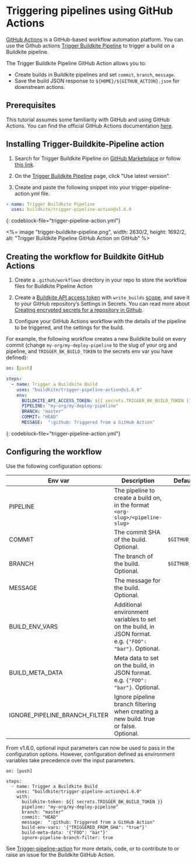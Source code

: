 # Triggering pipelines using GitHub Actions

[GitHub Actions](https://github.com/features/actions) is a GitHub-based workflow automation platform. You can use the Github actions [Trigger Buildkite Pipeline](https://github.com/marketplace/actions/trigger-buildkite-pipeline) to trigger a build on a Buildkite pipeline.
 

The Trigger Buildkite Pipeline GitHub Action allows you to:

* Create builds in Buildkite pipelines and set `commit`, `branch`, `message`.
* Save the build JSON response to `${HOME}/${GITHUB_ACTION}.json` for downstream actions.

## Prerequisites

This tutorial assumes some familiarity with GitHub and using GitHub Actions. You can find the official GitHub Actions documentation [here](https://docs.github.com/en/actions/learn-github-actions).

## Installing Trigger-Buildkite-Pipeline action

1. Search for Trigger Buildkite Pipeline on [GitHub Marketplace](https://github.com/marketplace) or follow [this link](https://github.com/marketplace/actions/trigger-buildkite-pipeline).

2. On the [Trigger Buildkite Pipeline](https://github.com/marketplace/actions/trigger-buildkite-pipeline) page, click "Use latest version".

3. Create and paste the following snippet into your trigger-pipeline-action.yml file.

```yml
- name: Trigger Buildkite Pipeline
  uses: buildkite/trigger-pipeline-action@v1.6.0
```
{: codeblock-file="trigger-pipeline-action.yml"}

<%= image "trigger-buildkite-pipeline.png", width: 2630/2, height: 1692/2, alt: "Trigger Buildkite Pipeline GitHub Action on GitHub" %>

## Creating the workflow for Buildkite GitHub Actions

1. Create a `.github/workflows` directory in your repo to store the workflow files for Buildkite Pipeline Action

2. Create a [Buildkite API access token](/docs/apis/rest-api#authentication) with `write_builds` [scope](/docs/apis/managing-api-tokens#token-scopes), and save it to your GitHub repository’s Settings in Secrets. You can read more about [Creating encrypted secrets for a repository in Github](https://docs.github.com/en/actions/security-guides/encrypted-secrets#creating-encrypted-secrets-for-a-repository).

2. Configure your GitHub Actions workflow with the details of the pipeline to be triggered, and the settings for the build.

For example, the following workflow creates a new Buildkite build on every commit (change `my-org/my-deploy-pipeline` to the slug of your org and pipeline, and `TRIGGER_BK_BUILD_TOKEN` to the secrets env var you have defined):

```yaml
on: [push]

steps:
  - name: Trigger a Buildkite Build
    uses: "buildkite/trigger-pipeline-action@v1.6.0"
    env:
      BUILDKITE_API_ACCESS_TOKEN: ${{ secrets.TRIGGER_BK_BUILD_TOKEN }} 
      PIPELINE: "my-org/my-deploy-pipeline"
      BRANCH: "master"
      COMMIT: "HEAD"
      MESSAGE:  ":github: Triggered from a GitHub Action"  
```
{: codeblock-file="trigger-pipeline-action.yml"}

## Configuring the workflow

Use the following configuration options:

|Env var|Description|Default|
|-|-|-|
|PIPELINE|The pipeline to create a build on, in the format `<org-slug>/<pipeline-slug>`||
|COMMIT|The commit SHA of the build. Optional.|`$GITHUB_SHA`|
|BRANCH|The branch of the build. Optional.|`$GITHUB_REF`|
|MESSAGE|The message for the build. Optional.||
|BUILD_ENV_VARS|Additional environment variables to set on the build, in JSON format. e.g. `{"FOO": "bar"}`. Optional. ||
|BUILD_META_DATA|Meta data to set on the build, in JSON format. e.g. `{"FOO": "bar"}`. Optional. ||
|IGNORE_PIPELINE_BRANCH_FILTER | Ignore pipeline branch filtering when creating a new build. true or false. Optional. ||

From v1.6.0, optional input parameters can now be used to pass in the configuration options. However, configuration defined as environment variables take precedence over the input parameters.

```
on: [push]

steps:
  - name: Trigger a Buildkite Build
    uses: "buildkite/trigger-pipeline-action@v1.6.0"
    with:
      buildkite-token: ${{ secrets.TRIGGER_BK_BUILD_TOKEN }} 
      pipeline: "my-org/my-deploy-pipeline"
      branch: "master"
      commit: "HEAD"
      message:  ":github: Triggered from a GitHub Action"
      build-env-vars: '{"TRIGGERED_FROM_GHA": "true"}'
      build-meta-data: '{"FOO": "bar"}'
      ignore-pipeline-branch-filter: true     
```
      
See [Trigger-pipeline-action](https://github.com/buildkite/trigger-pipeline-action) for more details, code, or to contribute to or raise an issue for the Buildkite GitHub Action.
